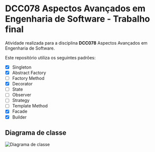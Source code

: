 # DCC078 Aspectos Avançados em Engenharia de Software - Trabalho final

Atividade realizada para a disciplina **DCC078** Aspectos Avançados em Engenharia de Software.

Este repositório utiliza os seguintes padrões:

- [X] Singleton
- [X] Abstract Factory
- [ ] Factory Method
- [X] Decorator
- [ ] State
- [ ] Observer
- [ ] Strategy
- [ ] Template Method
- [X] Facade
- [X] Builder

## Diagrama de classe

![Diagrama de classe](src/main/java/assignments/restaurant/ClassDiagram.png)
